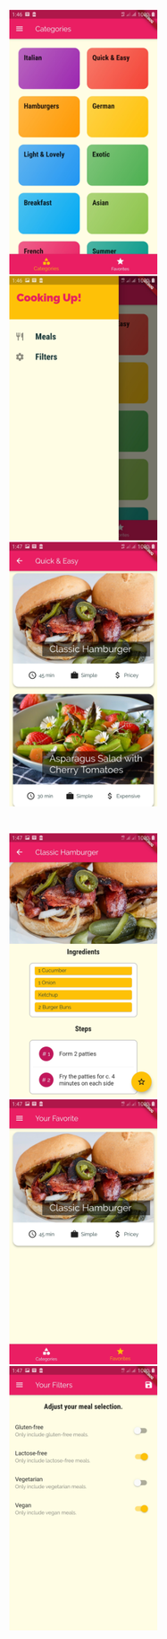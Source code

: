 <img src="images/1.jpg" width=265, height:270> <img src="images/2.jpg" width=265, height:270> <img src="images/3.jpg" width=265, height:270>

&nbsp;

<img src="images/4.jpg" width=265, height:270> <img src="images/5.jpg" width=265, height:270> <img src="images/6.jpg" width=265, height:270>

&nbsp;  
